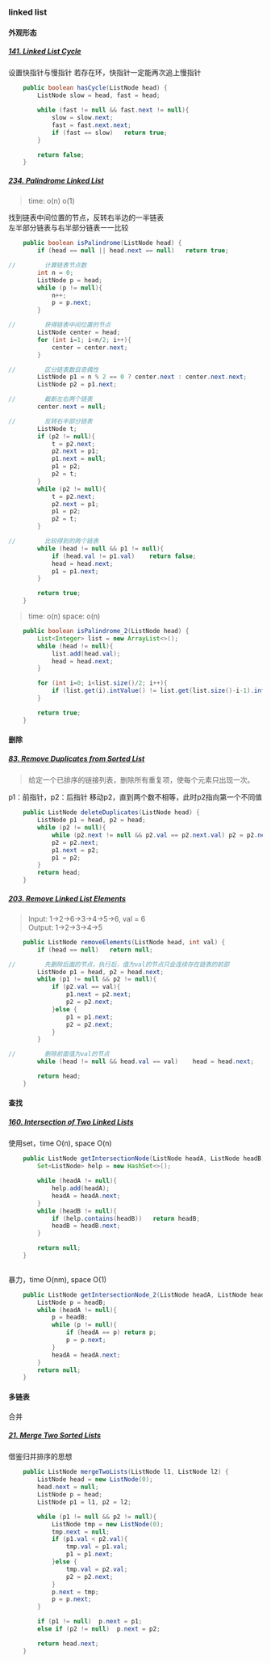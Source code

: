 ### linked list

#### 外观形态

##### [141. Linked List Cycle]()

设置快指针与慢指针
若存在环，快指针一定能再次追上慢指针

```java
    public boolean hasCycle(ListNode head) {
        ListNode slow = head, fast = head;

        while (fast != null && fast.next != null){
            slow = slow.next;
            fast = fast.next.next;
            if (fast == slow)   return true;
        }

        return false;
    }
```

##### [234. Palindrome Linked List]()
> time: o(n) o(1)  

找到链表中间位置的节点，反转右半边的一半链表  
左半部分链表与右半部分链表一一比较
```java
    public boolean isPalindrome(ListNode head) {
        if (head == null || head.next == null)   return true;

//        计算链表节点数
        int n = 0;
        ListNode p = head;
        while (p != null){
            n++;
            p = p.next;
        }

//        获得链表中间位置的节点
        ListNode center = head;
        for (int i=1; i<n/2; i++){
            center = center.next;
        }

//        区分链表数目奇偶性
        ListNode p1 = n % 2 == 0 ? center.next : center.next.next;
        ListNode p2 = p1.next;

//        截断左右两个链表
        center.next = null;

//        反转右半部分链表
        ListNode t;
        if (p2 != null){
            t = p2.next;
            p2.next = p1;
            p1.next = null;
            p1 = p2;
            p2 = t;
        }
        while (p2 != null){
            t = p2.next;
            p2.next = p1;
            p1 = p2;
            p2 = t;
        }

//        比较得到的两个链表
        while (head != null && p1 != null){
            if (head.val != p1.val)    return false;
            head = head.next;
            p1 = p1.next;
        }

        return true;
    }
```
> time: o(n) space: o(n)
```java
    public boolean isPalindrome_2(ListNode head) {
        List<Integer> list = new ArrayList<>();
        while (head != null){
            list.add(head.val);
            head = head.next;
        }

        for (int i=0; i<list.size()/2; i++){
            if (list.get(i).intValue() != list.get(list.size()-i-1).intValue())  return false;
        }

        return true;
    }
```

#### 删除

##### [83. Remove Duplicates from Sorted List]()

> 给定一个已排序的链接列表，删除所有重复项，使每个元素只出现一次。

p1：前指针，p2：后指针
移动p2，直到两个数不相等，此时p2指向第一个不同值

```java
    public ListNode deleteDuplicates(ListNode head) {
        ListNode p1 = head, p2 = head;
        while (p2 != null){
            while (p2.next != null && p2.val == p2.next.val) p2 = p2.next;
            p2 = p2.next;
            p1.next = p2;
            p1 = p2;
        }
        return head;
    }
```

##### [203. Remove Linked List Elements]()
> Input:  1->2->6->3->4->5->6, val = 6  
  Output: 1->2->3->4->5
```java
    public ListNode removeElements(ListNode head, int val) {
        if (head == null)   return null;

//        先删除后面的节点，执行后，值为val的节点只会连续存在链表的前部
        ListNode p1 = head, p2 = head.next;
        while (p1 != null && p2 != null){
            if (p2.val == val){
                p1.next = p2.next;
                p2 = p2.next;
            }else {
                p1 = p1.next;
                p2 = p2.next;
            }
        }

//        删除前面值为val的节点
        while (head != null && head.val == val)    head = head.next;

        return head;
    }
```

#### 查找

##### [160. Intersection of Two Linked Lists]()

使用set，time O(n), space O(n)
```java
    public ListNode getIntersectionNode(ListNode headA, ListNode headB) {
        Set<ListNode> help = new HashSet<>();

        while (headA != null){
            help.add(headA);
            headA = headA.next;
        }
        while (headB != null){
            if (help.contains(headB))   return headB;
            headB = headB.next;
        }

        return null;
    }
    
```
暴力，time O(nm), space O(1)

```java
    public ListNode getIntersectionNode_2(ListNode headA, ListNode headB) {
        ListNode p = headB;
        while (headA != null){
            p = headB;
            while (p != null){
                if (headA == p) return p;
                p = p.next;
            }
            headA = headA.next;
        }
        return null;
    }
```

#### 多链表

合并
##### [21. Merge Two Sorted Lists]()

借鉴归并排序的思想

```java
    public ListNode mergeTwoLists(ListNode l1, ListNode l2) {
        ListNode head = new ListNode(0);
        head.next = null;
        ListNode p = head;
        ListNode p1 = l1, p2 = l2;

        while (p1 != null && p2 != null){
            ListNode tmp = new ListNode(0);
            tmp.next = null;
            if (p1.val < p2.val){
                tmp.val = p1.val;
                p1 = p1.next;
            }else {
                tmp.val = p2.val;
                p2 = p2.next;
            }
            p.next = tmp;
            p = p.next;
        }

        if (p1 != null)  p.next = p1;
        else if (p2 != null)  p.next = p2;

        return head.next;
    }
```